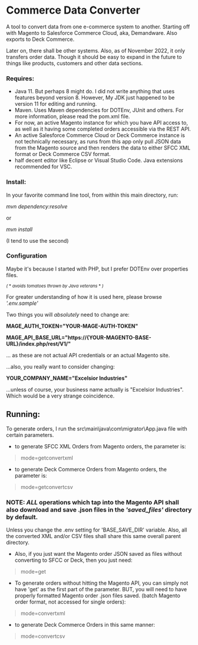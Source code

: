 # Commerce Data Converter

A tool to convert data from one e-commerce system to another.
Starting off with Magento to Salesforce Commerce Cloud, aka, Demandware.
Also exports to Deck Commerce.

Later on, there shall be other systems.  Also, as of November 2022, it only transfers order data.
Though it should be easy to expand in the future to things like products, customers and other data sections.

### Requires:
- Java 11.  But perhaps 8 might do.  I did not write anything that uses features beyond version 8.
However, My JDK just happened to be version 11 for editing and running.
- Maven.  Uses Maven dependencies for DOTEnv, JUnit and others.  For more information, please read the pom.xml file.
- For now, an active Magento instance for which you have API access to, as well as it having some completed orders accessible via the REST API.
- An active Salesforce Commerce Cloud or Deck Commerce instance is not technically necessary, as runs from this app only pull JSON data from the Magento source
and then renders the data to either SFCC XML format or Deck Commerce CSV format.
- half decent editor like Eclipse or Visual Studio Code.  Java extensions recommended for VSC.

### Install:
In your favorite command line tool, from within this main directory, run:

*mvn dependency:resolve*

or

*mvn install*

(I tend to use the second)

### Configuration
Maybe it's because I started with PHP, but I prefer DOTEnv over properties files.

<sup>*(* * *avoids tomatoes thrown by Java veterans* * *)*</sup>

For greater understanding of how it is used here, please browse *'.env.sample'*

Two things you will *absolutely* need to change are:

**MAGE_AUTH_TOKEN="YOUR-MAGE-AUTH-TOKEN"**

**MAGE_API_BASE_URL="https://{YOUR-MAGENTO-BASE-URL}/index.php/rest/V1/"**

... as these are not actual API credentials or an actual Magento site.


...also, you really want to consider changing:

**YOUR_COMPANY_NAME="Excelsior Industries"**

...unless of course, your business name actually is "Excelsior Industries".  Which would be a very strange coincidence.


## Running:
To generate orders, I run the src\main\java\com\migrator\App.java file with certain parameters.
- to generate SFCC XML Orders from Magento orders, the parameter is:
 > mode=getconvertxml
 
 - to generate Deck Commerce Orders from Magento orders, the parameter is:
 > mode=getconvertcsv
 
 ### NOTE: *ALL* operations which tap into the Magento API shall also download and save .json files in the *'saved_files'* directory by default.
 Unless you change the .env setting for 'BASE_SAVE_DIR' variable. Also, all the converted XML and/or CSV files shall share this same overall parent
 directory.
 
  - Also, if you just want the Magento order JSON saved as files without converting to SFCC or Deck, then you just need:
 > mode=get
 
  - To generate orders without hitting the Magento API, you can simply not have 'get' as the first part of the parameter.
 BUT, you will need to have properly formatted Magento order .json files saved. (batch Magento order format, not accessed for single orders):
 > mode=convertxml
 
 - to generate Deck Commerce Orders in this same manner:
 > mode=convertcsv
